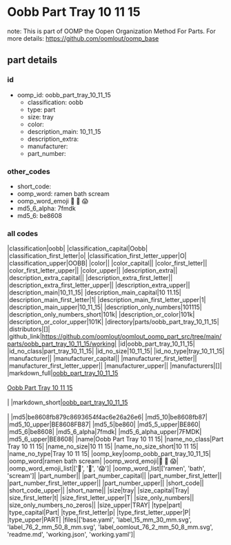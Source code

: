# Oobb Part Tray 10 11 15  

note: This is part of OOMP the Oopen Organization Method For Parts. For more details: https://github.com/oomlout/oomp_base

##  part details





### id
* oomp_id: oobb_part_tray_10_11_15
  * classification: oobb
  * type: part
  * size: tray
  * color: 
  * description_main: 10_11_15
  * description_extra: 
  * manufacturer: 
  * part_number: 

### other_codes
* short_code: 
* oomp_word: ramen bath scream
* oomp_word_emoji :ramen: :bath: :scream:
* md5_6_alpha: 7fmdk
* md5_6: be8608

### all codes 
|classification|oobb|
|classification_capital|Oobb|
|classification_first_letter|o|
|classification_first_letter_upper|O|
|classification_upper|OOBB|
|color||
|color_capital||
|color_first_letter||
|color_first_letter_upper||
|color_upper||
|description_extra||
|description_extra_capital||
|description_extra_first_letter||
|description_extra_first_letter_upper||
|description_extra_upper||
|description_main|10_11_15|
|description_main_capital|10 11.15|
|description_main_first_letter|1|
|description_main_first_letter_upper|1|
|description_main_upper|10_11_15|
|description_only_numbers|101115|
|description_only_numbers_short|101k|
|description_or_color|101k|
|description_or_color_upper|101K|
|directory|parts/oobb_part_tray_10_11_15|
|distributors|[]|
|github_link|https://github.com/oomlout/oomlout_oomp_part_src/tree/main/parts/oobb_part_tray_10_11_15/working|
|id|oobb_part_tray_10_11_15|
|id_no_class|part_tray_10_11_15|
|id_no_size|10_11_15|
|id_no_type|tray_10_11_15|
|manufacturer||
|manufacturer_capital||
|manufacturer_first_letter||
|manufacturer_first_letter_upper||
|manufacturer_upper||
|manufacturers|[]|
|markdown_full|[oobb_part_tray_10_11_15](https://github.com/oomlout/oomlout_oomp_part_src/tree/main/parts/oobb_part_tray_10_11_15/working)<br>[](https://github.com/oomlout/oomlout_oomp_part_src/tree/main/parts/oobb_part_tray_10_11_15/working)<br>[Oobb Part Tray 10 11 15](https://github.com/oomlout/oomlout_oomp_part_src/tree/main/parts/oobb_part_tray_10_11_15/working)<br><br>|
|markdown_short|[oobb_part_tray_10_11_15](https://github.com/oomlout/oomlout_oomp_part_src/tree/main/parts/oobb_part_tray_10_11_15/working)<br><br>|
|md5|be8608fb879c8693654f4ac6e26a26e6|
|md5_10|be8608fb87|
|md5_10_upper|BE8608FB87|
|md5_5|be860|
|md5_5_upper|BE860|
|md5_6|be8608|
|md5_6_alpha|7fmdk|
|md5_6_alpha_upper|7FMDK|
|md5_6_upper|BE8608|
|name|Oobb Part Tray 10 11 15|
|name_no_class|Part Tray 10 11 15|
|name_no_size|10 11 15|
|name_no_size_short|10 11 15|
|name_no_type|Tray 10 11 15|
|oomp_key|oomp_oobb_part_tray_10_11_15|
|oomp_word|ramen bath scream|
|oomp_word_emoji|:ramen: :bath: :scream:|
|oomp_word_emoji_list|[':ramen:', ':bath:', ':scream:']|
|oomp_word_list|['ramen', 'bath', 'scream']|
|part_number||
|part_number_capital||
|part_number_first_letter||
|part_number_first_letter_upper||
|part_number_upper||
|short_code||
|short_code_upper||
|short_name||
|size|tray|
|size_capital|Tray|
|size_first_letter|t|
|size_first_letter_upper|T|
|size_only_numbers||
|size_only_numbers_no_zeros||
|size_upper|TRAY|
|type|part|
|type_capital|Part|
|type_first_letter|p|
|type_first_letter_upper|P|
|type_upper|PART|
|files|['base.yaml', 'label_15_mm_30_mm.svg', 'label_76_2_mm_50_8_mm.svg', 'label_oomlout_76_2_mm_50_8_mm.svg', 'readme.md', 'working.json', 'working.yaml']|
